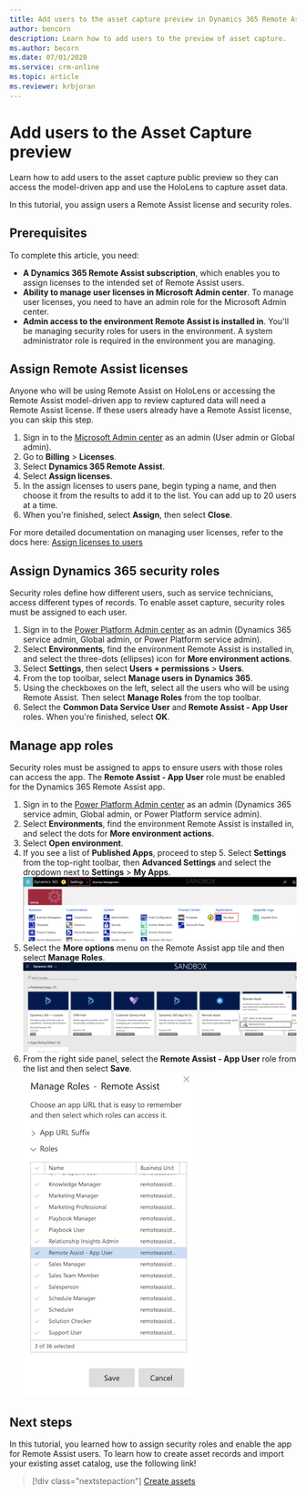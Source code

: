 ```yaml
---
title: Add users to the asset capture preview in Dynamics 365 Remote Assist
author: bencorn
description: Learn how to add users to the preview of asset capture.
ms.author: becorn
ms.date: 07/01/2020
ms.service: crm-online
ms.topic: article
ms.reviewer: krbjoran
---
```

# Add users to the Asset Capture preview

Learn how to add users to the asset capture public preview so they can access the model-driven app and use the HoloLens to capture asset data.

In this tutorial, you assign users a Remote Assist license and security roles.

## Prerequisites

To complete this article, you need:

- **A Dynamics 365 Remote Assist subscription**, which enables you to assign licenses to the intended set of Remote Assist users.
- **Ability to manage user licenses in Microsoft Admin center**. To manage user licenses, you need to have an admin role for the Microsoft Admin center.
- **Admin access to the environment Remote Assist is installed in**. You'll be managing security roles for users in the environment. A system administrator role is required in the environment you are managing.

## Assign Remote Assist licenses

Anyone who will be using Remote Assist on HoloLens or accessing the Remote Assist model-driven app to review captured data will need a Remote Assist license. If these users already have a Remote Assist license, you can skip this step.

1. Sign in to the [Microsoft Admin center](https://admin.microsoft.com) as an admin (User admin or Global admin).
2. Go to **Billing** > **Licenses**.
3. Select **Dynamics 365 Remote Assist**.
4. Select **Assign licenses**.
5. In the assign licenses to users pane, begin typing a name, and then choose it from the results to add it to the list. You can add up to 20 users at a time.
6. When you're finished, select **Assign**, then select **Close**.

For more detailed documentation on managing user licenses, refer to the docs here: [Assign licenses to users](https://docs.microsoft.com/microsoft-365/admin/manage/assign-licenses-to-users?view=o365-worldwide)

## Assign Dynamics 365 security roles

Security roles define how different users, such as service technicians, access different types of records. To enable asset capture, security roles must be assigned to each user.

1. Sign in to the [Power Platform Admin center](https://admin.powerplatform.com) as an admin (Dynamics 365 service admin, Global admin, or Power Platform service admin).
2. Select **Environments**, find the environment Remote Assist is installed in, and select the three-dots (ellipses) icon for **More environment actions**.
3. Select **Settings**, then select **Users + permissions** > **Users**.
4. From the top toolbar, select **Manage users in Dynamics 365**.
5. Using the checkboxes on the left, select all the users who will be using Remote Assist. Then select **Manage Roles** from the top toolbar.
6. Select the **Common Data Service User** and **Remote Assist - App User** roles. When you're finished, select **OK**.

## Manage app roles

Security roles must be assigned to apps to ensure users with those roles can access the app. The **Remote Assist - App User** role must be enabled for the Dynamics 365 Remote Assist app.

1. Sign in to the [Power Platform Admin center](https://admin.powerplatform.com) as an admin (Dynamics 365 service admin, Global admin, or Power Platform service admin).
2. Select **Environments**, find the environment Remote Assist is installed in, and select the dots for **More environment actions**.
3. Select **Open environment**.
4. If you see a list of **Published Apps**, proceed to step 5. Select **Settings** from the top-right toolbar, then **Advanced Settings** and select the dropdown next to **Settings** > **My Apps**.
![Screenshot of Dynamics 365 environment.](./media/06.24-d365-settings-my-apps.png "Dynamics 365")
5. Select the **More options** menu on the Remote Assist app tile and then select **Manage Roles**.
![Screenshot of the Dynamics 365 manage roles for app menu.](./media/06.25-d365-settings-manage-roles.png "Dynamics 365")
6. From the right side panel, select the **Remote Assist - App User** role from the list and then select **Save**.
![Screenshot of Dynamics 365 assigning app role.](./media/06.26-d365-settings-manage-roles-set.png "Dynamics 365")

## Next steps

In this tutorial, you learned how to assign security roles and enable the app for Remote Assist users. To learn how to create asset records and import your existing asset catalog, use the following link!

> [!div class="nextstepaction"]
> [Create assets](./asset-capture-create-asset.md)
